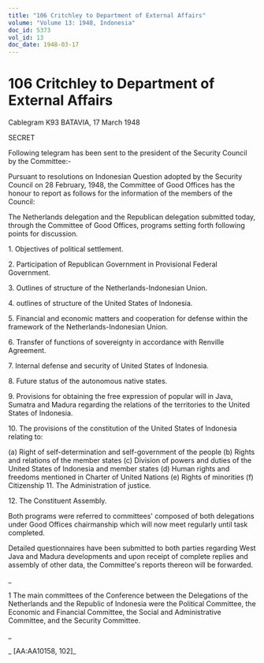 ```yaml
---
title: "106 Critchley to Department of External Affairs"
volume: "Volume 13: 1948, Indonesia"
doc_id: 5373
vol_id: 13
doc_date: 1948-03-17
---
```


# 106 Critchley to Department of External Affairs

Cablegram K93 BATAVIA, 17 March 1948

SECRET

Following telegram has been sent to the president of the Security Council by the Committee:-

Pursuant to resolutions on Indonesian Question adopted by the Security Council on 28 February, 1948, the Committee of Good Offices has the honour to report as follows for the information of the members of the Council:

The Netherlands delegation and the Republican delegation submitted today, through the Committee of Good Offices, programs setting forth following points for discussion.

1\. Objectives of political settlement.

2\. Participation of Republican Government in Provisional Federal Government.

3\. Outlines of structure of the Netherlands-Indonesian Union.

4\. outlines of structure of the United States of Indonesia.

5\. Financial and economic matters and cooperation for defense within the framework of the Netherlands-Indonesian Union.

6\. Transfer of functions of sovereignty in accordance with Renville Agreement.

7\. Internal defense and security of United States of Indonesia.

8\. Future status of the autonomous native states.

9\. Provisions for obtaining the free expression of popular will in Java, Sumatra and Madura regarding the relations of the territories to the United States of Indonesia.

10\. The provisions of the constitution of the United States of Indonesia relating to:

(a) Right of self-determination and self-government of the people (b) Rights and relations of the member states (c) Division of powers and duties of the United States of Indonesia and member states (d) Human rights and freedoms mentioned in Charter of United Nations (e) Rights of minorities (f) Citizenship 11. The Administration of justice.

12\. The Constituent Assembly.

Both programs were referred to committees' composed of both delegations under Good Offices chairmanship which will now meet regularly until task completed.

Detailed questionnaires have been submitted to both parties regarding West Java and Madura developments and upon receipt of complete replies and assembly of other data, the Committee's reports thereon will be forwarded.

_

1 The main committees of the Conference between the Delegations of the Netherlands and the Republic of Indonesia were the Political Committee, the Economic and Financial Committee, the Social and Administrative Committee, and the Security Committee.

_

_ [AA:AA10158, 102]_
